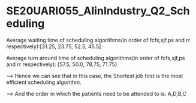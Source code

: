 # SE20UARI055_AIinIndustry_Q2_Scheduling

Average waiting time of scheduling algorithms(in order of fcfs,sjf,ps and rr respectively):[31.25, 23.75, 52.5, 45.5]

Average turn around time of scheduling algorithms(in order of fcfs,sjf,ps and rr respectively): [57.5, 50.0, 78.75, 71.75]

--> Hence we can see that in this case, the Shortest job first is the most efficient scheduling algorithm.

--> And the order in which the patients need to be attended to is: A,D,B,C
